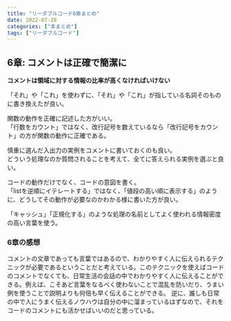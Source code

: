 ```yaml
---
title: "リーダブルコード6章まとめ"
date: 2022-07-28
categories: ["本まとめ"]
tags: ["リーダブルコード"]
---
```


## 6章: コメントは正確で簡潔に

**コメントは領域に対する情報の比率が高くなければいけない**

「それ」や「これ」を使わずに、「それ」や「これ」が指している名詞そのものに書き換えたが良い。

関数の動作を正確に記述した方がいい。  
「行数をカウント」ではなく、改行記号を数えているなら「改行記号をカウント」の方が関数の動作に正確である。

慎重に選んだ入出力の実例をコメントに書いておくのも良い。  
どういう処理なのか質問されることを考えて、全てに答えられる実例を選ぶと良い。

コードの動作だけでなく、コードの意図を書く。  
「listを逆順にイテレートする」ではなく、「値段の高い順に表示する」のように、どうしてその動作が必要なのかわかる様に書いた方が良い。

「キャッシュ」「正規化する」のような処理の名前としてよく使われる情報密度の高い言葉を使う。

### 6章の感想
コメントの文章であっても言葉ではあるので、わかりやすく人に伝えられるテクニックが必要であるということだと考えている。このテクニックを使えばコードのコメントでなくても、日常生活の会話の中でわかりやすく人に伝えることができる。例えば、こそあど言葉をなるべく使わないことで混乱を防いだり、うまい例を使うことで説明よりも何倍も早く伝えることができる。
逆に、誰しも日常の中で人にうまく伝えるノウハウは自分の中に溜まっているはずなので、それをコードのコメントにも活かせばいいのだと思っている。